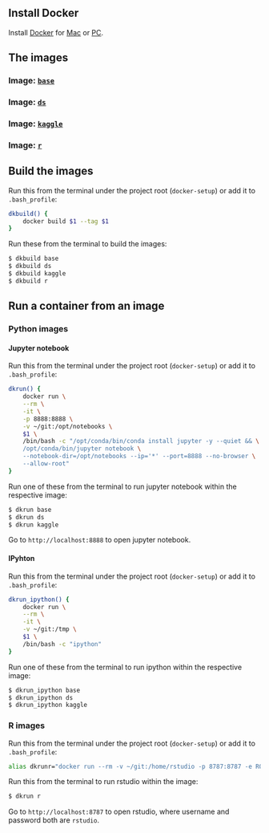 ## Install Docker
Install [Docker](https://www.docker.com/) for [Mac](https://www.docker.com/docker-mac) or [PC](https://www.docker.com/docker-windows).

## The images
### Image: [`base`](https://github.com/yang-zhang/docker-setup/blob/master/base/Dockerfile)
### Image: [`ds`](https://github.com/yang-zhang/docker-setup/blob/master/ds/Dockerfile)
### Image: [`kaggle`](https://github.com/yang-zhang/docker-setup/blob/master/kaggle/Dockerfile)
### Image: [`r`](https://github.com/yang-zhang/docker-setup/blob/master/r/Dockerfile)

## Build the images
Run this from the terminal under the project root (`docker-setup`) or add it to `.bash_profile`:
```sh
dkbuild() {
	docker build $1 --tag $1
}
```
Run these from the terminal to build the images:
```sh
$ dkbuild base
$ dkbuild ds
$ dkbuild kaggle
$ dkbuild r
```

## Run a container from an image
### Python images
#### Jupyter notebook
Run this from the terminal under the project root (`docker-setup`) or add it to `.bash_profile`:
```sh
dkrun() {
	docker run \
	--rm \
	-it \
	-p 8888:8888 \
	-v ~/git:/opt/notebooks \
	$1 \
	/bin/bash -c "/opt/conda/bin/conda install jupyter -y --quiet && \
	/opt/conda/bin/jupyter notebook \
	--notebook-dir=/opt/notebooks --ip='*' --port=8888 --no-browser \
	--allow-root"
}
```
Run one of these from the terminal to run jupyter notebook within the respective image:
```sh
$ dkrun base
$ dkrun ds
$ dkrun kaggle
```
Go to `http://localhost:8888` to open jupyter notebook.
#### IPyhton
Run this from the terminal under the project root (`docker-setup`) or add it to `.bash_profile`:
```sh
dkrun_ipython() {
	docker run \
	--rm \
	-it \
	-v ~/git:/tmp \
	$1 \
	/bin/bash -c "ipython"
}
```
Run one of these from the terminal to run ipython within the respective image:
```sh
$ dkrun_ipython base
$ dkrun_ipython ds
$ dkrun_ipython kaggle
```
### R images
Run this from the terminal under the project root (`docker-setup`) or add it to `.bash_profile`:
```sh
alias dkrunr="docker run --rm -v ~/git:/home/rstudio -p 8787:8787 -e ROOT=TRUE r"
```
Run this from the terminal to run rstudio within the image:
```sh
$ dkrun r
```
Go to `http://localhost:8787` to open rstudio, where username and password both are `rstudio`.
